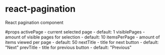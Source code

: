 # react-pagination
  React pagination component

#props
  activePage - current selected page - default: 1
  visiblePages - amount of visible pages for selection - default: 10
  itemsPerPage - amount of items viewed per page - default: 50
  nextTitle - title for next button - default: "Next"
  prevTitle - title for previous button - default: "Previous"

